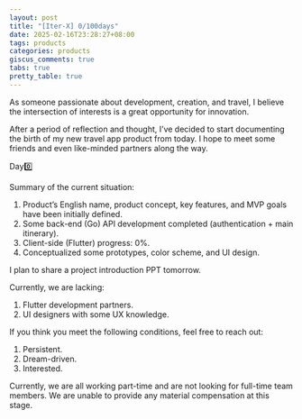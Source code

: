 ```yaml
---
layout: post
title: "[Iter-X] 0/100days"
date: 2025-02-16T23:28:27+08:00
tags: products
categories: products
giscus_comments: true
tabs: true
pretty_table: true
---
```


As someone passionate about development, creation, and travel, I believe the intersection of interests is a great opportunity for innovation.

After a period of reflection and thought, I’ve decided to start documenting the birth of my new travel app product from today. I hope to meet some friends and even like-minded partners along the way.

Day0️⃣

Summary of the current situation:

1. Product’s English name, product concept, key features, and MVP goals have been initially defined.
2. Some back-end (Go) API development completed (authentication + main itinerary).
3. Client-side (Flutter) progress: 0%.
4. Conceptualized some prototypes, color scheme, and UI design.

I plan to share a project introduction PPT tomorrow.

Currently, we are lacking:

1. Flutter development partners.
2. UI designers with some UX knowledge.

If you think you meet the following conditions, feel free to reach out:

1. Persistent.
2. Dream-driven.
3. Interested.

Currently, we are all working part-time and are not looking for full-time team members. We are unable to provide any material compensation at this stage.
